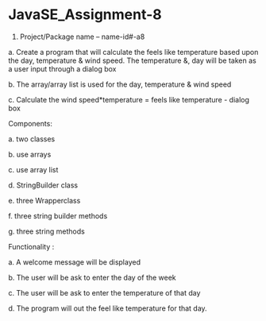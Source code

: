 # JavaSE_Assignment-8
1.	Project/Package name – name-id#-a8

a.	Create a program that will calculate the feels like temperature based upon the day, temperature & wind speed. The temperature &, day will be taken as a user input through a dialog box

b.	The array/array list is used for the day, temperature & wind speed

c.	Calculate the wind speed*temperature = feels like temperature - dialog box

Components:

a.	two classes

b.	use arrays

c.	use array list

d.	StringBuilder class

e.	three Wrapperclass 

f.	three string builder methods

g.	three string methods

Functionality :

a.	A welcome message will be displayed

b.	The user will be ask to enter the day of the week

c.	The user will be ask to enter the temperature of that day

d.	The program will out the feel like temperature for that day.

